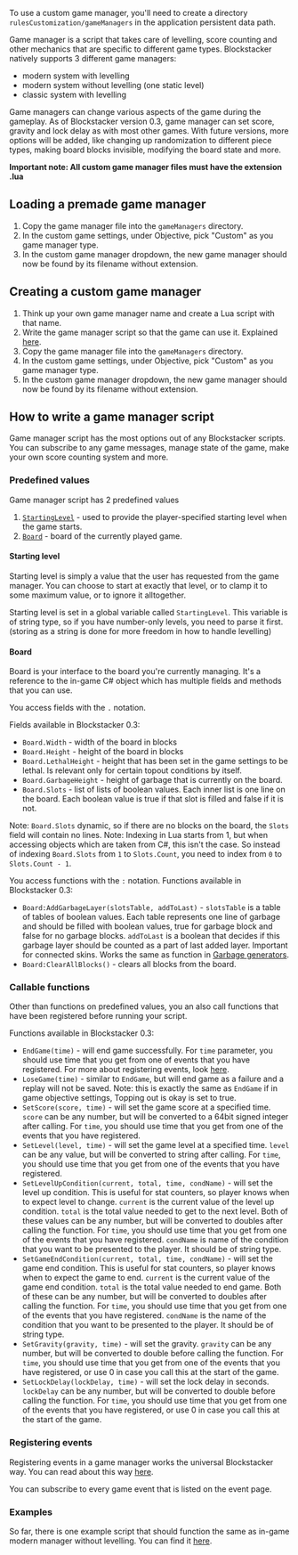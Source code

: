 To use a custom game manager, you'll need to create a directory `rulesCustomization/gameManagers` in the application persistent data path.

Game manager is a script that takes care of levelling, score counting and other mechanics that are specific to different game types. Blockstacker natively supports 3 different game managers:

- modern system with levelling
- modern system without levelling (one static level)
- classic system with levelling

Game managers can change various aspects of the game during the gameplay. As of Blockstacker version 0.3, game manager can set score, gravity and lock delay as with most other games. With future versions, more options will be added, like changing up randomization to different piece types, making board blocks invisible, modifying the board state and more.

**Important note: All custom game manager files must have the extension .lua**

## Loading a premade game manager

1. Copy the game manager file into the `gameManagers` directory.
2. In the custom game settings, under Objective, pick "Custom" as you game manager type.
3. In the custom game manager dropdown, the new game manager should now be found by its filename without extension.

## Creating a custom game manager

1. Think up your own game manager name and create a Lua script with that name.
2. Write the game manager script so that the game can use it. Explained [here](#how-to-write-a-game-manager-script).
3. Copy the game manager file into the `gameManagers` directory.
4. In the custom game settings, under Objective, pick "Custom" as you game manager type.
5. In the custom game manager dropdown, the new game manager should now be found by its filename without extension.

## How to write a game manager script

Game manager script has the most options out of any Blockstacker scripts. You can subscribe to any game messages, manage state of the game, make your own score counting system and more.

### Predefined values

Game manager script has 2 predefined values
1. [`StartingLevel`](#starting-level) - used to provide the player-specified starting level when the game starts.
2. [`Board`](#board) - board of the currently played game.

#### Starting level

Starting level is simply a value that the user has requested from the game manager. You can choose to start at exactly that level, or to clamp it to some maximum value, or to ignore it alltogether.

Starting level is set in a global variable called `StartingLevel`. This variable is of string type, so if you have number-only levels, you need to parse it first. (storing as a string is done for more freedom in how to handle levelling)

#### Board

Board is your interface to the board you're currently managing. It's a reference to the in-game C# object which has multiple fields and methods that you can use.

You access fields with the `.` notation.

Fields available in Blockstacker 0.3:
- `Board.Width` - width of the board in blocks
- `Board.Height` - height of the board in blocks
- `Board.LethalHeight` - height that has been set in the game settings to be lethal. Is relevant only for certain topout conditions by itself.
- `Board.GarbageHeight` - height of garbage that is currently on the board.
- `Board.Slots` - list of lists of boolean values. Each inner list is one line on the board. Each boolean value is true if that slot is filled and false if it is not.

Note: `Board.Slots` dynamic, so if there are no blocks on the board, the `Slots` field will contain no lines.
Note: Indexing in Lua starts from 1, but when accessing objects which are taken from C#, this isn't the case. So instead of indexing `Board.Slots` from `1` to `Slots.Count`, you need to index from `0` to `Slots.Count - 1`.

You access functions with the `:` notation.
Functions available in Blockstacker 0.3:
- `Board:AddGarbageLayer(slotsTable, addToLast)` - `slotsTable` is a table of tables of boolean values. Each table represents one line of garbage and should be filled with boolean values, true for garbage block and false for no garbage blocks. `addToLast` is a boolean that decides if this garbage layer should be counted as a part of last added layer. Important for connected skins. Works the same as function in [Garbage generators](Garbage-generators.md).
- `Board:ClearAllBlocks()` - clears all blocks from the board.

### Callable functions

Other than functions on predefined values, you an also call functions that have been registered before running your script.

Functions available in Blockstacker 0.3:
- `EndGame(time)` - will end game successfully. For `time` parameter, you should use time that you get from one of events that you have registered. For more about registering events, look [here](#registering-events).
- `LoseGame(time)` - similar to `EndGame`, but will end game as a failure and a replay will not be saved. Note: this is exactly the same as `EndGame` if in game objective settings, Topping out is okay is set to true.
- `SetScore(score, time)` - will set the game score at a specified time. `score` can be any number, but will be converted to a 64bit signed integer after calling. For `time`, you should use time that you get from one of the events that you have registered.
- `SetLevel(level, time)` - will set the game level at a specified time. `level` can be any value, but will be converted to string after calling. For `time`, you should use time that you get from one of the events that you have registered.
- `SetLevelUpCondition(current, total, time, condName)` - will set the level up condition. This is useful for stat counters, so player knows when to expect level to change. `current` is the current value of the level up condition. `total` is the total value needed to get to the next level. Both of these values can be any number, but will be converted to doubles after calling the function. For `time`, you should use time that you get from one of the events that you have registered. `condName` is name of the condition that you want to be presented to the player. It should be of string type.
- `SetGameEndCondition(current, total, time, condName)` - will set the game end condition. This is useful for stat counters, so player knows when to expect the game to end. `current` is the current value of the game end condition. `total` is the total value needed to end game. Both of these can be any number, but will be converted to doubles after calling the function. For `time`, you should use time that you get from one of the events that you have registered. `condName` is the name of the condition that you want to be presented to the player. It should be of string type.
- `SetGravity(gravity, time)` - will set the gravity. `gravity` can be any number, but will be converted to double before calling the function. For `time`, you should use time that you get from one of the events that you have registered, or use 0 in case you call this at the start of the game.
- `SetLockDelay(lockDelay, time)` - will set the lock delay in seconds. `lockDelay` can be any number, but will be converted to double before calling the function. For `time`, you should use time that you get from one of the events that you have registered, or use 0 in case you call this at the start of the game.


### Registering events

Registering events in a game manager works the universal Blockstacker way. You can read about this way [here](../Game-events.md#subscribing-to-the-events).

You can subscribe to every game event that is listed on the event page.

### Examples

So far, there is one example script that should function the same as in-game modern manager without levelling. You can find it [here](../Example%20files/modernManagerNoLevelling.lua).
